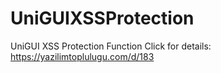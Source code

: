 # UniGUIXSSProtection
UniGUI XSS Protection Function
Click for details: https://yazilimtoplulugu.com/d/183
